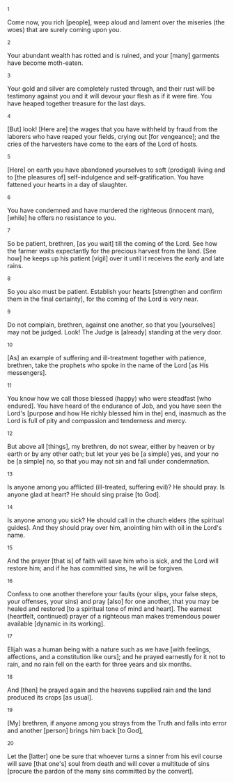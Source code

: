 <sup>1</sup> 

Come now, you rich [people], weep aloud and lament over the miseries (the woes) that are surely coming upon you. 

<sup>2</sup> 

Your abundant wealth has rotted and is ruined, and your [many] garments have become moth-eaten. 

<sup>3</sup> 

Your gold and silver are completely rusted through, and their rust will be testimony against you and it will devour your flesh as if it were fire. You have heaped together treasure for the last days. 

<sup>4</sup> 

[But] look! [Here are] the wages that you have withheld by fraud from the laborers who have reaped your fields, crying out [for vengeance]; and the cries of the harvesters have come to the ears of the Lord of hosts. 

<sup>5</sup> 

[Here] on earth you have abandoned yourselves to soft (prodigal) living and to [the pleasures of] self-indulgence and self-gratification. You have fattened your hearts in a day of slaughter. 

<sup>6</sup> 

You have condemned and have murdered the righteous (innocent man), [while] he offers no resistance to you. 

<sup>7</sup> 

So be patient, brethren, [as you wait] till the coming of the Lord. See how the farmer waits expectantly for the precious harvest from the land. [See how] he keeps up his patient [vigil] over it until it receives the early and late rains. 

<sup>8</sup> 

So you also must be patient. Establish your hearts [strengthen and confirm them in the final certainty], for the coming of the Lord is very near. 

<sup>9</sup> 

Do not complain, brethren, against one another, so that you [yourselves] may not be judged. Look! The Judge is [already] standing at the very door. 

<sup>10</sup> 

[As] an example of suffering and ill-treatment together with patience, brethren, take the prophets who spoke in the name of the Lord [as His messengers]. 

<sup>11</sup> 

You know how we call those blessed (happy) who were steadfast [who endured]. You have heard of the endurance of Job, and you have seen the Lord's [purpose and how He richly blessed him in the] end, inasmuch as the Lord is full of pity and compassion and tenderness and mercy. 

<sup>12</sup> 

But above all [things], my brethren, do not swear, either by heaven or by earth or by any other oath; but let your yes be [a simple] yes, and your no be [a simple] no, so that you may not sin and fall under condemnation. 

<sup>13</sup> 

Is anyone among you afflicted (ill-treated, suffering evil)? He should pray. Is anyone glad at heart? He should sing praise [to God]. 

<sup>14</sup> 

Is anyone among you sick? He should call in the church elders (the spiritual guides). And they should pray over him, anointing him with oil in the Lord's name. 

<sup>15</sup> 

And the prayer [that is] of faith will save him who is sick, and the Lord will restore him; and if he has committed sins, he will be forgiven. 

<sup>16</sup> 

Confess to one another therefore your faults (your slips, your false steps, your offenses, your sins) and pray [also] for one another, that you may be healed and restored [to a spiritual tone of mind and heart]. The earnest (heartfelt, continued) prayer of a righteous man makes tremendous power available [dynamic in its working]. 

<sup>17</sup> 

Elijah was a human being with a nature such as we have [with feelings, affections, and a constitution like ours]; and he prayed earnestly for it not to rain, and no rain fell on the earth for three years and six months. 

<sup>18</sup> 

And [then] he prayed again and the heavens supplied rain and the land produced its crops [as usual]. 

<sup>19</sup> 

[My] brethren, if anyone among you strays from the Truth and falls into error and another [person] brings him back [to God], 

<sup>20</sup> 

Let the [latter] one be sure that whoever turns a sinner from his evil course will save [that one's] soul from death and will cover a multitude of sins [procure the pardon of the many sins committed by the convert].